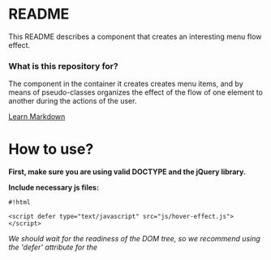 # README #

This README describes a component that creates an interesting menu flow effect.

### What is this repository for? ###

 The component in the container it creates creates menu items, 
 and by means of pseudo-classes organizes the effect of the flow 
 of one element to another during the actions of the user.

 [Learn Markdown](http://gordievskiy.com/lab/hover_effect)

# How to use? #

**First, make sure you are using valid DOCTYPE and the jQuery library.**

**Include necessary js files:**
    
```
#!html

<script defer type="text/javascript" src="js/hover-effect.js"></script>
```


*We should wait for the readiness of the DOM tree, so we recommend using the 'defer' attribute for the <script> tag.*

**Add CSS file:**
    
```
#!html

<link href="css/hover-effect-styles.css" rel="stylesheet">
```
*Read carefully the css file, some settings of the component depend on it:*

* the speed of the effect playback

* background-color of the effect

**Create a element <ul> like this:**
    
```
#!html

<ul class="horizontal-hover-effect"></ul> or this one:
<ul class="vertical-hover-effect"></ul>
```

*You can use any class, the main thing is to transfer the component to the container, in which it will place the necessary elements and perform the necessary actions.*

**Fire plugin using jQuery selector.**

This is basic - uses default settings:
    
```
#!javascript

$(selector).gordHoverEffect();
```

**You can set the following custom settings:**

* Names of menu items

    *Default: 'item 1', 'item 2' and so on*

* Links that should open when you click on menu items


```
#!html

    <a href='javascript:;'></a>
```


* Direction of the effect: vertical or horizontal

    *Default: 'horizontal'*

    *If your component should work vertically, do not forget to add the parameter:* 


```
#!javascript

    directions: 'vertical'
```

**Optional settings:**


* set the class for the elements created by the component
    
    *Dafault: null*

* set the handler for the click event
    
    *Default: null*


**Example:**
```
#!javascript

$(selector).gordHoverEffect({
    directions: 'horizontal',
    itemsName : [
        'item 1',
        'item 2'
    ],
    links     : [
      'javascript:;',
      'javascript:;'
    ],
    // Optional settings:
    itemClass : null,
    onClick   : null
});
```

*You can initialize instances of the effect one at a time, or you can specify settings for multiple instances at once, if they are the same.
Vertical and horizontal effects are set separately using different initial options 'directions'.*

**Example of setting a full configuration:**

```
#!javascript

$('.vertical-hover-effect').gordHoverEffect({
    directions: 'vertical',
    itemsName : [
        'Clothing',
        'Electronics',
        'Shoes',
        'Watches',
        'Jewellery',
        'Sports'
    ],
    links     : [
      '/clothing',
      '/electronics',
      '/shoes',
      '/watches',
      '/jewellery',
      '/sports',
    ],
    // Optional settings:
    itemClass : 'myClass',
    onClick   : handler
});

function handler (event) {
    console.log( $( event.target ) );
};
```

### Who do I talk to? ###

 I'm a repo owner.